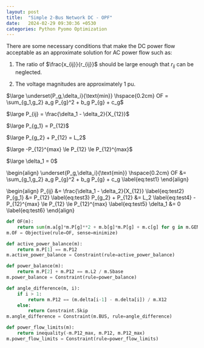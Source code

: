 ```yaml
---
layout: post
title:  "Simple 2-Bus Network DC - OPF"
date:   2024-02-29 09:30:36 +0530
categories: Python Pyomo Optimization
---
```


There are some necessary conditions that make the DC power flow acceptable as an approximate solution for AC power flow such as:

1. The ratio of $\frac{x_{ij}}{r_{ij}}$ should be large enough that $r_{ij}$ can be neglected.

2. The voltage magnitudes are approximately $1$ pu.


$\large \underset{P_g,\delta_i}{\text{min}} \hspace{0.2cm} OF = \sum_{g_1,g_2} a_g P_{g}^2 + b_g P_{g} + c_g$

$\large P_{ij} = \frac{\delta_1 - \delta_2}{X_{12}}$

$\large P_{g_1} = P_{12}$

$\large P_{g_2} + P_{12} = L_2$

$\large -P_{12}^{max} \le P_{12} \le P_{12}^{max}$

$\large \delta_1 = 0$


\begin{align}
	\underset{P_g,\delta_i}{\text{min}} \hspace{0.2cm} OF &= \sum_{g_1,g_2} a_g P_{g}^2 + b_g P_{g} + c_g \label{eq:test1}
\end{align}

\begin{align}
	P_{ij} &= \frac{\delta_1 - \delta_2}{X_{12}} \label{eq:test2}
	P_{g_1} &= P_{12} \label{eq:test3}
	P_{g_2} + P_{12} &= L_2 \label{eq:test4}
	-P_{12}^{max} \le P_{12} \le P_{12}^{max} \label{eq:test5}
	\delta_1 &= 0 \label{eq:test6}
\end{align}



```python
def OF(m):
    return sum(m.a[g]*m.P[g]**2 + m.b[g]*m.P[g] + m.c[g] for g in m.GEN)
m.OF = Objective(rule=OF, sense=minimize)

def active_power_balance(m):
    return m.P[1] == m.P12
m.active_power_balance = Constraint(rule=active_power_balance)

def power_balance(m):
    return m.P[2] + m.P12 == m.L2 / m.Sbase
m.power_balance = Constraint(rule=power_balance)

def angle_difference(m, i):
    if i > 1:
        return m.P12 == (m.delta[i-1] - m.delta[i]) / m.X12
    else:
        return Constraint.Skip
m.angle_difference = Constraint(m.BUS, rule=angle_difference)

def power_flow_limits(m):
    return inequality(-m.P12_max, m.P12, m.P12_max)
m.power_flow_limits = Constraint(rule=power_flow_limits)
```

